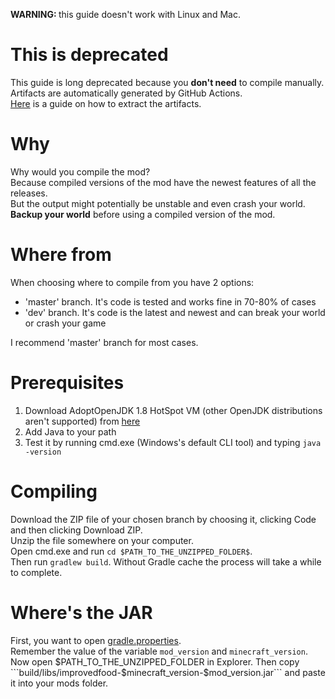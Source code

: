<b>WARNING: </b> this guide doesn't work with Linux and Mac.

# This is deprecated

This guide is long deprecated because you **don't need** to compile manually.  
Artifacts are automatically generated by GitHub Actions.  
[Here](https://github.com/RedGrapefruit09/ImprovedFood/blob/master/COMPILE.md) is a guide on how to extract the
artifacts.

# Why

Why would you compile the mod?  
Because compiled versions of the mod have the newest features of all the releases.  
But the output might potentially be unstable and even crash your world.  
**Backup your world** before using a compiled version of the mod.

# Where from

When choosing where to compile from you have 2 options:
<ul>
<li>'master' branch. It's code is tested and works fine in 70-80% of cases</li>
<li>'dev' branch. It's code is the latest and newest and can break your world or crash your game</li>
</ul>
I recommend 'master' branch for most cases.

# Prerequisites

1. Download AdoptOpenJDK 1.8 HotSpot VM (other OpenJDK distributions aren't supported)
   from [here](https://adoptopenjdk.net/?variant=openjdk8&jvmVariant=hotspot)
2. Add Java to your path
3. Test it by running cmd.exe (Windows's default CLI tool) and typing ```java -version```

# Compiling

Download the ZIP file of your chosen branch by choosing it, clicking Code and then clicking Download ZIP.  
Unzip the file somewhere on your computer.  
Open cmd.exe and run ```cd $PATH_TO_THE_UNZIPPED_FOLDER$```.  
Then run ```gradlew build```. Without Gradle cache the process will take a while to complete.

# Where's the JAR

First, you want to
open [gradle.properties](https://github.com/RedGrapefruit09/ImprovedFood/blob/master/gradle.properties).  
Remember the value of the variable ```mod_version``` and ```minecraft_version```.  
Now open $PATH_TO_THE_UNZIPPED_FOLDER in Explorer.  
Then copy ```build/libs/improvedfood-$minecraft_version-$mod_version.jar``` and paste it into your mods folder.
